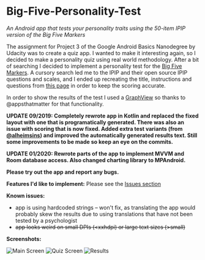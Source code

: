 # Big-Five-Personality-Test
_An Android app that tests your personality traits using the 50-item IPIP version of the Big Five Markers_

The assignment for Project 3 of the Google Android Basics Nanodegree by Udacity was to create a quiz app. I wanted to 
make it interesting again, so I decided to make a personality quiz using real world methodology. After a bit of searching
I decided to implement a personality test for the [Big Five Markers](https://en.wikipedia.org/wiki/Big_Five_personality_traits). 
A cursory search led me to the IPIP and their open source IPIP questions and scales, and I ended up recreating the title, 
instructions and questions from [this page](http://ipip.ori.org/New_IPIP-50-item-scale.htm) in order to keep the scoring accurate.

In order to show the results of the test I used a [GraphView](https://github.com/appsthatmatter/GraphView) so thanks to @appsthatmatter
for that functionality. 

**UPDATE 09/2019: Completely rewrote app in Kotlin and replaced the fixed layout with one that is programatically generated. There was also an issue with scoring that is now fixed. Added extra test variants (from [@alheimsins](https://github.com/Alheimsins)) and improved the automatically generated results text. Still some improvements to be made so keep an eye on the commits.**

**UPDATE 01/2020: Rewrote parts of the app to implement MVVM and Room database access. Also changed charting library to MPAndroid.**

**Please try out the app and report any bugs.**

**Features I'd like to implement:** Please see the [Issues section](https://github.com/adriantache/Big-Five-Personality-Test/issues)

**Known issues:**
* app is using hardcoded strings – won't fix, as translating the app would probably skew the results due to using translations that
have not been tested by a psychologist
* ~~app looks weird on small DPIs (<xxhdpi) or large text sizes (>small)~~

**Screenshots:**

![Main Screen](https://github.com/adriantache/Big-Five-Personality-Test/blob/master/0.png) ![Quiz Screen](https://github.com/adriantache/Big-Five-Personality-Test/blob/master/1.png) ![Results](https://github.com/adriantache/Big-Five-Personality-Test/blob/master/2.png)
